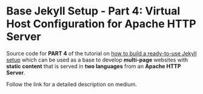# Base Jekyll Setup - Part 4: Virtual Host Configuration for Apache HTTP Server
Source code for **PART 4** of the tutorial on [how to build a ready-to-use Jekyll setup](https://medium.com/@robinkloeckner/build-a-ready-to-use-jekyll-setup-part-4-webserver-configuration-8bef3fac7754) which can be used as a base to develop **multi-page** websites with **static content** that is served in **two languages** from an **Apache HTTP Server**.

Follow the link for a detailed description on medium.